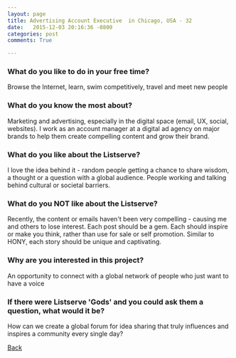 ```yaml
---
layout: page
title: Advertising Account Executive  in Chicago, USA - 32
date:   2015-12-03 20:16:36 -0800
categories: post
comments: True

---
```


### What do you like to do in your free time?
<p>Browse the Internet, learn, swim competitively, travel and meet new people </p>

### What do you know the most about?
<p>Marketing and advertising, especially in the digital space (email, UX, social, websites). I work as an account manager at a digital ad agency on major brands to help them create compelling content and grow their brand. </p>

### What do you like about the Listserve?
<p>I love the idea behind it - random people getting a chance to share wisdom, a thought or a question with a global audience. People working and talking behind cultural or societal barriers. </p>

### What do you NOT like about the Listserve?
<p>Recently, the content or emails haven't been very compelling - causing me and others to lose interest. Each post should be a gem. Each should inspire or make you think, rather than use for sale or self promotion. Similar to HONY, each story should be unique and captivating. </p>

### Why are you interested in this project?
<p>An opportunity to connect with a global network of people who just want to have a voice </p>

### If there were Listserve 'Gods' and you could ask them a question, what would it be?
<p>How can we create a global forum for idea sharing that truly influences and inspires a community every single day?</p>

[Back][1]

[1]: /home/responders/all